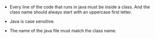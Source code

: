 * Every line of the code that runs in java must be inside a class. And the class name should always start with an uppercase first letter.

* Java is case sensitive.

* The name of the java file must match the class name.